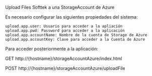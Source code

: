 Upload Files Softtek a una StorageAccount de Azure

Es necesario configurar las siguientes propiedades del sistema:

	upload.app.user: Usuario para acceder a la apliación
	upload.app.pwd: Password para acceder a la aplicación
	upload.app.accountName: Nombre de la cuenta de Storage de Azure
	upload.app.accountKey: Clave para acceder a la Cuenta de Azure

Para acceder posteriormente a la aplicación:

GET http://{hostname}/storageAccountAzure/index.html

POST http://{hostname}/storageAccountAzure/uploadFile